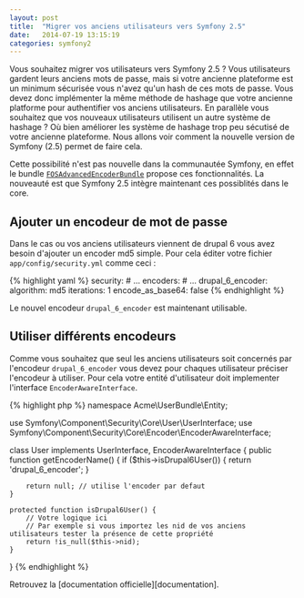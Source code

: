 ```yaml
---
layout: post
title:  "Migrer vos anciens utilisateurs vers Symfony 2.5"
date:   2014-07-19 13:15:19
categories: symfony2
---
```


Vous souhaitez migrer vos utilisateurs vers Symfony 2.5 ?
Vous utilisateurs gardent leurs anciens mots de passe, mais si votre ancienne plateforme est un minimum sécurisée vous n'avez qu'un hash de ces mots de passe.
Vous devez donc implémenter la même méthode de hashage que votre ancienne platforme pour authentifier vos anciens utilisateurs.
En parallèle vous souhaitez que vos nouveaux utilisateurs utilisent un autre système de hashage ? Où bien améliorer les système de hashage trop peu sécutisé de votre ancienne plateforme.
Nous allons voir comment la nouvelle version de Symfony (2.5) permet de faire cela.

Cette possibilité n'est pas nouvelle dans la communautée Symfony, en effet le bundle [`FOSAdvancedEncoderBundle`][FOSAdvancedEncoderBundle] propose ces fonctionnalités.
La nouveauté est que Symfony 2.5 intègre maintenant ces possiblités dans le core.

## Ajouter un encodeur de mot de passe

Dans le cas ou vos anciens utilisateurs viennent de drupal 6 vous avez besoin d'ajouter un encoder md5 simple.
Pour cela éditer votre fichier `app/config/security.yml` comme ceci :

{% highlight yaml %}
security:
    # …
    encoders:
        # …
        drupal_6_encoder:
            algorithm: md5
            iterations: 1
            encode_as_base64: false
{% endhighlight %}

Le nouvel encodeur `drupal_6_encoder` est maintenant utilisable.

## Utiliser différents encodeurs

Comme vous souhaitez que seul les anciens utilisateurs soit concernés par l'encodeur `drupal_6_encoder` vous devez pour chaques utilisateur préciser l'encodeur à utiliser.
Pour cela votre entité d'utilisateur doit implementer l'interface `EncoderAwareInterface`.

{% highlight php %}
namespace Acme\UserBundle\Entity;

use Symfony\Component\Security\Core\User\UserInterface;
use Symfony\Component\Security\Core\Encoder\EncoderAwareInterface;

class User implements UserInterface, EncoderAwareInterface
{
    public function getEncoderName()
    {
        if ($this->isDrupal6User()) {
            return 'drupal_6_encoder';
        }

        return null; // utilise l'encoder par defaut
    }

    protected function isDrupal6User() {
        // Votre logique ici
        // Par exemple si vous importez les nid de vos anciens utilisateurs tester la présence de cette propriété
        return !is_null($this->nid);
    }
}
{% endhighlight %}

Retrouvez la [documentation officielle][documentation].

[FOSAdvancedEncoderBundle]: https://github.com/friendsofsymfony/FOSAdvancedEncoderBundle/blob/master/Resources/doc/index.md
[documentation officielle]: http://symfony.com/doc/current/cookbook/security/named_encoders.html

